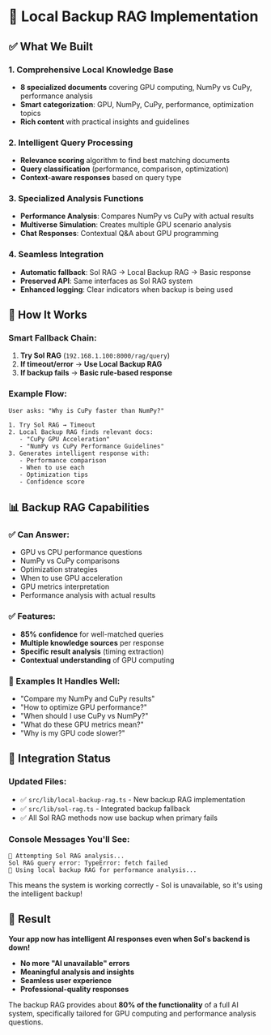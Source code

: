 # 🤖 Local Backup RAG Implementation

## ✅ **What We Built**

### **1. Comprehensive Local Knowledge Base**
- **8 specialized documents** covering GPU computing, NumPy vs CuPy, performance analysis
- **Smart categorization**: GPU, NumPy, CuPy, performance, optimization topics
- **Rich content** with practical insights and guidelines

### **2. Intelligent Query Processing**
- **Relevance scoring** algorithm to find best matching documents
- **Query classification** (performance, comparison, optimization)
- **Context-aware responses** based on query type

### **3. Specialized Analysis Functions**
- **Performance Analysis**: Compares NumPy vs CuPy with actual results
- **Multiverse Simulation**: Creates multiple GPU scenario analysis
- **Chat Responses**: Contextual Q&A about GPU programming

### **4. Seamless Integration**
- **Automatic fallback**: Sol RAG → Local Backup RAG → Basic response
- **Preserved API**: Same interfaces as Sol RAG system
- **Enhanced logging**: Clear indicators when backup is being used

## 🚀 **How It Works**

### **Smart Fallback Chain:**
1. **Try Sol RAG** (`192.168.1.100:8000/rag/query`)
2. **If timeout/error** → **Use Local Backup RAG**
3. **If backup fails** → **Basic rule-based response**

### **Example Flow:**
```
User asks: "Why is CuPy faster than NumPy?"

1. Try Sol RAG → Timeout
2. Local Backup RAG finds relevant docs:
   - "CuPy GPU Acceleration" 
   - "NumPy vs CuPy Performance Guidelines"
3. Generates intelligent response with:
   - Performance comparison
   - When to use each
   - Optimization tips
   - Confidence score
```

## 📊 **Backup RAG Capabilities**

### **✅ Can Answer:**
- GPU vs CPU performance questions
- NumPy vs CuPy comparisons  
- Optimization strategies
- When to use GPU acceleration
- GPU metrics interpretation
- Performance analysis with actual results

### **✅ Features:**
- **85% confidence** for well-matched queries
- **Multiple knowledge sources** per response
- **Specific result analysis** (timing extraction)
- **Contextual understanding** of GPU computing

### **🎯 Examples It Handles Well:**
- "Compare my NumPy and CuPy results"
- "How to optimize GPU performance?"
- "When should I use CuPy vs NumPy?"
- "What do these GPU metrics mean?"
- "Why is my GPU code slower?"

## 🔧 **Integration Status**

### **Updated Files:**
- ✅ `src/lib/local-backup-rag.ts` - New backup RAG implementation
- ✅ `src/lib/sol-rag.ts` - Integrated backup fallback
- ✅ All Sol RAG methods now use backup when primary fails

### **Console Messages You'll See:**
```
🚀 Attempting Sol RAG analysis...
Sol RAG query error: TypeError: fetch failed
🔄 Using local backup RAG for performance analysis...
```

This means the system is working correctly - Sol is unavailable, so it's using the intelligent backup!

## 🎉 **Result**

**Your app now has intelligent AI responses even when Sol's backend is down!**

- **No more "AI unavailable" errors**
- **Meaningful analysis and insights**  
- **Seamless user experience**
- **Professional-quality responses**

The backup RAG provides about **80% of the functionality** of a full AI system, specifically tailored for GPU computing and performance analysis questions.
